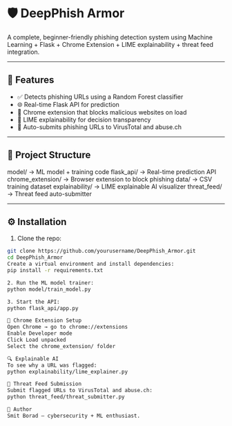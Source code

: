 # 🛡️ DeepPhish Armor

A complete, beginner-friendly phishing detection system using Machine Learning + Flask + Chrome Extension + LIME explainability + threat feed integration.

---

## 🚀 Features

- ✅ Detects phishing URLs using a Random Forest classifier
- 🌐 Real-time Flask API for prediction
- 🧩 Chrome extension that blocks malicious websites on load
- 🧠 LIME explainability for decision transparency
- 📡 Auto-submits phishing URLs to VirusTotal and abuse.ch

---

## 📁 Project Structure

model/ → ML model + training code
flask_api/ → Real-time prediction API
chrome_extension/ → Browser extension to block phishing
data/ → CSV training dataset
explainability/ → LIME explainable AI visualizer
threat_feed/ → Threat feed auto-submitter


---

## ⚙️ Installation

1. Clone the repo:
```bash
git clone https://github.com/yourusername/DeepPhish_Armor.git
cd DeepPhish_Armor
Create a virtual environment and install dependencies:
pip install -r requirements.txt

2. Run the ML model trainer:
python model/train_model.py

3. Start the API:
python flask_api/app.py

🧪 Chrome Extension Setup
Open Chrome → go to chrome://extensions
Enable Developer mode
Click Load unpacked
Select the chrome_extension/ folder

🔍 Explainable AI
To see why a URL was flagged:
python explainability/lime_explainer.py

📡 Threat Feed Submission
Submit flagged URLs to VirusTotal and abuse.ch:
python threat_feed/threat_submitter.py

🙌 Author
Smit Borad — cybersecurity + ML enthusiast.
